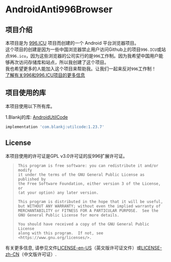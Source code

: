 # AndroidAnti996Browser
## 项目介绍
本项目是为 [996.ICU](https://github.com/996icu/996.ICU) 项目而创建的一个 Android 平台浏览器项目。  
这个项目的创建是因为一些中国浏览器禁止用户访问Github上的项目```996.ICU```或站点```996.icu```，因为这些浏览器的公司实行的是```996```工作制。因为我希望中国用户能够再次访问存储库和站点，所以我创建了这个项目。  
我也希望更多的人能加入这个项目来帮助我。让我们一起来反对```996```工作制！  
[了解有关996和996.ICU项目的更多信息](https://996.icu/#/en-US)  
  
## 项目使用的库
本项目使用以下所有库。  
  
1.Blankj的库: [AndroidUtilCode](https://github.com/Blankj/AndroidUtilCode)
```groovy
implementation 'com.blankj:utilcode:1.23.7'
```
  
## License
本项目使用的许可证是GPL v3.0许可证的反996扩展许可证。  

>     This program is free software: you can redistribute it and/or modify  
>     it under the terms of the GNU General Public License as published by  
>     the Free Software Foundation, either version 3 of the License, or  
>     (at your option) any later version.  
>   
>     This program is distributed in the hope that it will be useful,  
>     but WITHOUT ANY WARRANTY; without even the implied warranty of  
>     MERCHANTABILITY or FITNESS FOR A PARTICULAR PURPOSE.  See the  
>     GNU General Public License for more details.  
>   
>     You should have received a copy of the GNU General Public License  
>     along with this program.  If not, see <https://www.gnu.org/licenses/>.  

有关更多信息, 请参见文件[LICENSE-en-US](LICENSE-en-US)（英文版许可证文件）或[LICENSE-zh-CN](LICENSE-zh-CN)（中文版许可证）\.  

